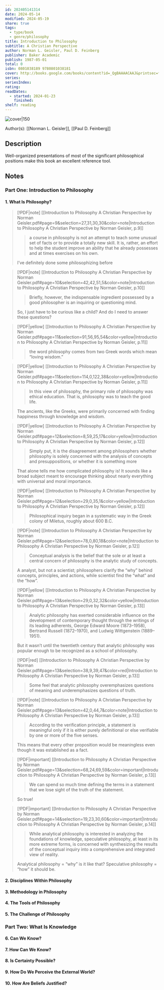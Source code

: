 ```yaml
---
id: 202405141314
date: 2024-05-14
modified: 2024-05-19
share: true
tags:
  - type/book
  - genre/philosophy
title: Introduction to Philosophy
subtitle: A Christian Perspective
author: Norman L. Geisler, Paul D. Feinberg
publisher: Baker Academic
publish: 1987-05-01
total: 0
isbn: 0801038189 9780801038181
cover: http://books.google.com/books/content?id=_QgBAAAACAAJ&printsec=frontcover&img=1&zoom=1&source=gbs_api
series: 
seriesIndex: 
rating: 
readDates:
  - started: 2024-01-23
    finished: 
shelf: reading
---
```


![cover|150](http://books.google.com/books/content?id=_QgBAAAACAAJ&printsec=frontcover&img=1&zoom=1&source=gbs_api)

Author(s): [[Norman L. Geisler]], [[Paul D. Feinberg]]

## Description

Well-organized presentations of most of the significant philosophical positions make this book an excellent reference tool.

## Notes

### Part One: Introduction to Philosophy

#### 1. What Is Philosophy?

> [!PDF|note] [[Introduction to Philosophy A Christian Perspective by Norman Geisler.pdf#page=9&selection=27,31,30,30&color=note|Introduction to Philosophy A Christian Perspective by Norman Geisler, p.9]]
> > a course in philosophy is not an attempt to teach some unusual set of facts or to provide a totally new skill. It is, rather, an effort to help the student improve an ability that he already possesses and at times exercises on his own.
> 
> I’ve definitely done some philosophizing before

> [!PDF|note] [[Introduction to Philosophy A Christian Perspective by Norman Geisler.pdf#page=10&selection=42,42,51,5&color=note|Introduction to Philosophy A Christian Perspective by Norman Geisler, p.10]]
> > Briefly, however, the indispensable ingredient possessed by a good philosopher is an inquiring or questioning mind.
> 
> So, I just have to be curious like a child? And do I need to answer these questions?

> [!PDF|yellow] [[Introduction to Philosophy A Christian Perspective by Norman Geisler.pdf#page=11&selection=91,56,95,54&color=yellow|Introduction to Philosophy A Christian Perspective by Norman Geisler, p.11]]
> > the word philosophy comes from two Greek words which mean “loving wisdom.”

> [!PDF|yellow] [[Introduction to Philosophy A Christian Perspective by Norman Geisler.pdf#page=11&selection=114,0,122,38&color=yellow|Introduction to Philosophy A Christian Perspective by Norman Geisler, p.11]]
> > In this view of philosophy, the primary role of philosophy was ethical education. That is, philosophy was to teach the good life.
> 
> The ancients, like the Greeks, were primarily concerned with finding happiness through knowledge and wisdom.

> [!PDF|yellow] [[Introduction to Philosophy A Christian Perspective by Norman Geisler.pdf#page=12&selection=8,59,25,17&color=yellow|Introduction to Philosophy A Christian Perspective by Norman Geisler, p.12]]
> > Simply put, it is the disagreement among philosophers whether philosophy is solely concerned with the analysis of concepts and presuppositions, or whether it is something more
> 
> That alone tells me how complicated philosophy is! It sounds like a broad subject meant to encourage thinking about nearly everything with universal and moral importance.

> [!PDF|yellow] [[Introduction to Philosophy A Christian Perspective by Norman Geisler.pdf#page=12&selection=29,0,35,1&color=yellow|Introduction to Philosophy A Christian Perspective by Norman Geisler, p.12]]
> > Philosophical inquiry began in a systematic way in the Greek colony of Miletus, roughly about 600 B.C.

> [!PDF|note] [[Introduction to Philosophy A Christian Perspective by Norman Geisler.pdf#page=12&selection=78,0,80,18&color=note|Introduction to Philosophy A Christian Perspective by Norman Geisler, p.12]]
> > Conceptual analysis is the belief that the sole or at least a central concern of philosophy is the analytic study of concepts.
> 
> A analyst, but not a scientist; philosophers clarify the “why” behind concepts, principles, and actions, while scientist find the “what” and the “how”.

> [!PDF|yellow] [[Introduction to Philosophy A Christian Perspective by Norman Geisler.pdf#page=13&selection=29,0,32,32&color=yellow|Introduction to Philosophy A Christian Perspective by Norman Geisler, p.13]]
> > Analytic philosophy has exerted considerable influence on the development of contemporary thought through the writings of its leading adherents, George Edward Moore (1873–1958), Bertrand Russell (1872–1970), and Ludwig Wittgenstein (1889–1951).
> 
> But it wasn’t until the twentieth century that analytic philosophy was popular enough to be recognized as a school of philosophy.

> [!PDF|red] [[Introduction to Philosophy A Christian Perspective by Norman Geisler.pdf#page=13&selection=38,9,39,47&color=red|Introduction to Philosophy A Christian Perspective by Norman Geisler, p.13]]
> > Some feel that analytic philosophy overemphasizes questions of meaning and underemphasizes questions of truth.

> [!PDF|note] [[Introduction to Philosophy A Christian Perspective by Norman Geisler.pdf#page=13&selection=42,0,44,7&color=note|Introduction to Philosophy A Christian Perspective by Norman Geisler, p.13]]
> > According to the verification principle, a statement is meaningful only if it is either purely definitional or else verifiable by one or more of the five senses.
> 
> This means that every other proposition would be meaningless even though it was established as a fact.

> [!PDF|important] [[Introduction to Philosophy A Christian Perspective by Norman Geisler.pdf#page=13&selection=68,24,69,59&color=important|Introduction to Philosophy A Christian Perspective by Norman Geisler, p.13]]
> > We can spend so much time defining the terms in a statement that we lose sight of the truth of the statement.
> 
> So true!

> [!PDF|important] [[Introduction to Philosophy A Christian Perspective by Norman Geisler.pdf#page=14&selection=19,23,30,60&color=important|Introduction to Philosophy A Christian Perspective by Norman Geisler, p.14]]
> > While analytical philosophy is interested in analyzing the foundations of knowledge, speculative philosophy, at least in its more extreme forms, is concerned with synthesizing the results of the conceptual inquiry into a comprehensive and integrated view of reality.
> 
> Analytical philosophy = “why” is it like that?
> Speculative philosophy = “how” it should be.


#### 2. Disciplines Within Philosophy

#### 3. Methodology in Philosophy

#### 4. The Tools of Philosophy

#### 5. The Challenge of Philosophy

### Part Two: What Is Knowledge

#### 6. Can We Know?

#### 7. How Can We Know?

#### 8. Is Certainty Possible?

#### 9. How Do We Perceive the External World?

#### 10. How Are Beliefs Justified?